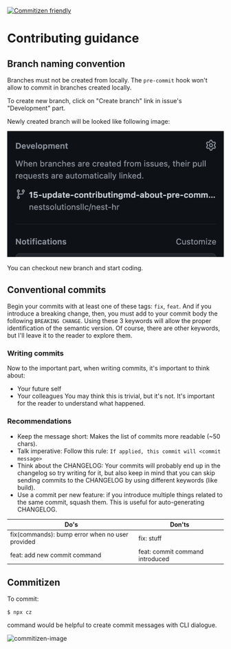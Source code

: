 [![Commitizen friendly](https://img.shields.io/badge/commitizen-friendly-brightgreen.svg)](http://commitizen.github.io/cz-cli/)

# Contributing guidance

## Branch naming convention

Branches must not be created from locally. The `pre-commit` hook won't allow to commit in branches created locally.

To create new branch, click on "Create branch" link in issue's "Development" part.

Newly created branch will be looked like following image:

![create-branch-image](docs/images/create-branch.png)

You can checkout new branch and start coding.

## Conventional commits

Begin your commits with at least one of these tags: `fix`, `feat`. And if you introduce a breaking change, then, you must add to your commit body the following `BREAKING CHANGE`. Using these 3 keywords will allow the proper identification of the semantic version. Of course, there are other keywords, but I'll leave it to the reader to explore them.

### Writing commits

Now to the important part, when writing commits, it's important to think about:

- Your future self
- Your colleagues
  You may think this is trivial, but it's not. It's important for the reader to understand what happened.

### Recommendations

- Keep the message short: Makes the list of commits more readable (~50 chars).
- Talk imperative: Follow this rule: `If applied, this commit will <commit message>`
- Think about the CHANGELOG: Your commits will probably end up in the changelog so try writing for it, but also keep in mind that you can skip sending commits to the CHANGELOG by using different keywords (like build).
- Use a commit per new feature: if you introduce multiple things related to the same commit, squash them. This is useful for auto-generating CHANGELOG.

| Do's                                            | Don'ts                          |
| ----------------------------------------------- | ------------------------------- |
| fix(commands): bump error when no user provided | fix: stuff                      |
| feat: add new commit command                    | feat: commit command introduced |

## Commitizen

To commit:

```
$ npx cz
```

command would be helpful to create commit messages with CLI dialogue.

![commitizen-image](docs/images/commitizen.png)
